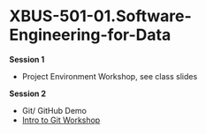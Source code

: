# XBUS-501-01.Software-Engineering-for-Data



**Session 1**

* Project Environment Workshop, see class slides

**Session 2**

* Git/ GitHub Demo
* [Intro to Git Workshop](https://github.com/georgetown-analytics/XBUS-501-01.Software-Engineering-for-Data/tree/master/intro_to_git)

